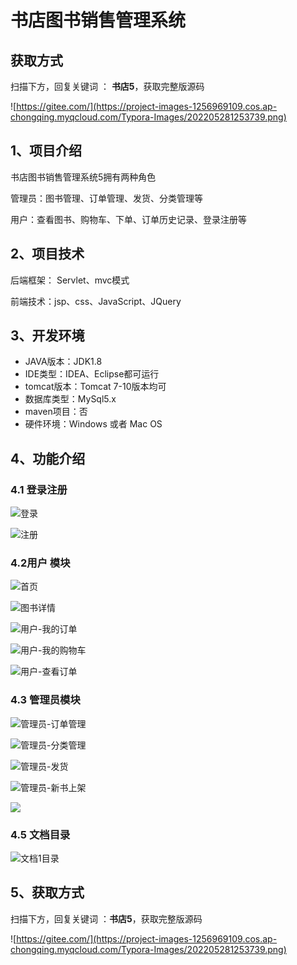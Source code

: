 # 书店图书销售管理系统

## 获取方式

扫描下方，回复关键词  ： **书店5**，获取完整版源码

![https://gitee.com/](https://project-images-1256969109.cos.ap-chongqing.myqcloud.com/Typora-Images/202205281253739.png)

## 1、项目介绍

书店图书销售管理系统5拥有两种角色

管理员：图书管理、订单管理、发货、分类管理等

用户：查看图书、购物车、下单、订单历史记录、登录注册等


## 2、项目技术

后端框架： Servlet、mvc模式

前端技术：jsp、css、JavaScript、JQuery

## 3、开发环境

- JAVA版本：JDK1.8
- IDE类型：IDEA、Eclipse都可运行
- tomcat版本：Tomcat 7-10版本均可
- 数据库类型：MySql5.x
- maven项目：否
- 硬件环境：Windows 或者 Mac OS


## 4、功能介绍

### 4.1 登录注册

![登录](https://project-images-1256969109.cos.ap-chongqing.myqcloud.com/Typora-Images/202208141249467.jpg)

![注册](https://project-images-1256969109.cos.ap-chongqing.myqcloud.com/Typora-Images/202208141249332.jpg)

### 4.2用户 模块

![首页](https://project-images-1256969109.cos.ap-chongqing.myqcloud.com/Typora-Images/202208141249333.jpg)

![图书详情](https://project-images-1256969109.cos.ap-chongqing.myqcloud.com/Typora-Images/202208141249639.jpg)

![用户-我的订单](https://project-images-1256969109.cos.ap-chongqing.myqcloud.com/Typora-Images/202208141249060.jpg)

![用户-我的购物车](https://project-images-1256969109.cos.ap-chongqing.myqcloud.com/Typora-Images/202208141249960.jpg)

![用户-查看订单](https://project-images-1256969109.cos.ap-chongqing.myqcloud.com/Typora-Images/202208141250707.jpg)

### 4.3 管理员模块

![管理员-订单管理](https://project-images-1256969109.cos.ap-chongqing.myqcloud.com/Typora-Images/202208141250128.jpg)

![管理员-分类管理](https://project-images-1256969109.cos.ap-chongqing.myqcloud.com/Typora-Images/202208141250496.jpg)

![管理员-发货](https://project-images-1256969109.cos.ap-chongqing.myqcloud.com/Typora-Images/202208141250340.jpg)

![管理员-新书上架](https://project-images-1256969109.cos.ap-chongqing.myqcloud.com/Typora-Images/202208141251462.jpg)



![](https://project-images-1256969109.cos.ap-chongqing.myqcloud.com/Typora-Images/202208141251525.jpeg)

### 4.5 文档目录

![文档1目录](https://project-images-1256969109.cos.ap-chongqing.myqcloud.com/Typora-Images/202208141251811.jpg)

## 5、获取方式

扫描下方，回复关键词  ：**书店5**，获取完整版源码



![https://gitee.com/](https://project-images-1256969109.cos.ap-chongqing.myqcloud.com/Typora-Images/202205281253739.png)

